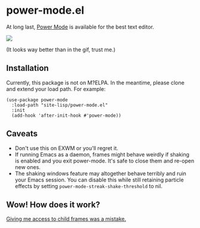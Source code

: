 # power-mode.el

At long last, [Power Mode](https://github.com/codeinthedark/awesome-power-mode)
is available for the best text editor.

![](screencast.gif)

(It looks way better than in the gif, trust me.)

## Installation

Currently, this package is not on M?ELPA. In the meantime, please clone and
extend your load path. For example:

```elisp
(use-package power-mode
  :load-path "site-lisp/power-mode.el"
  :init
  (add-hook 'after-init-hook #'power-mode))
```

## Caveats

- Don't use this on EXWM or you'll regret it.
- If running Emacs as a daemon, frames might behave weirdly if shaking is
  enabled and you exit power-mode. It's safe to close them and re-open new ones.
- The shaking windows feature may altogether behave terribly and ruin your Emacs
  session. You can disable this while still retaining particle effects by
  setting `power-mode-streak-shake-threshold` to nil.

## Wow! How does it work?

[Giving me access to child frames was a
mistake.](https://www.youtube.com/watch?v=qPHMSBmdpCs)

